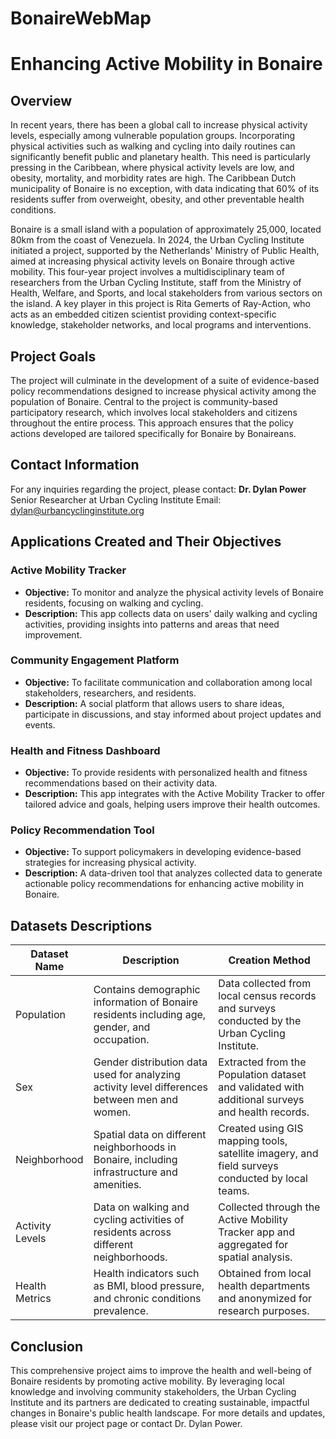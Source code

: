 # BonaireWebMap

# Enhancing Active Mobility in Bonaire

## Overview
In recent years, there has been a global call to increase physical activity levels, especially among vulnerable population groups. Incorporating physical activities such as walking and cycling into daily routines can significantly benefit public and planetary health. This need is particularly pressing in the Caribbean, where physical activity levels are low, and obesity, mortality, and morbidity rates are high. The Caribbean Dutch municipality of Bonaire is no exception, with data indicating that 60% of its residents suffer from overweight, obesity, and other preventable health conditions.

Bonaire is a small island with a population of approximately 25,000, located 80km from the coast of Venezuela. In 2024, the Urban Cycling Institute initiated a project, supported by the Netherlands' Ministry of Public Health, aimed at increasing physical activity levels on Bonaire through active mobility. This four-year project involves a multidisciplinary team of researchers from the Urban Cycling Institute, staff from the Ministry of Health, Welfare, and Sports, and local stakeholders from various sectors on the island. A key player in this project is Rita Gemerts of Ray-Action, who acts as an embedded citizen scientist providing context-specific knowledge, stakeholder networks, and local programs and interventions.

## Project Goals
The project will culminate in the development of a suite of evidence-based policy recommendations designed to increase physical activity among the population of Bonaire. Central to the project is community-based participatory research, which involves local stakeholders and citizens throughout the entire process. This approach ensures that the policy actions developed are tailored specifically for Bonaire by Bonaireans.

## Contact Information
For any inquiries regarding the project, please contact:
**Dr. Dylan Power**
Senior Researcher at Urban Cycling Institute
Email: dylan@urbancyclinginstitute.org

## Applications Created and Their Objectives

### Active Mobility Tracker
- **Objective:** To monitor and analyze the physical activity levels of Bonaire residents, focusing on walking and cycling.
- **Description:** This app collects data on users' daily walking and cycling activities, providing insights into patterns and areas that need improvement.

### Community Engagement Platform
- **Objective:** To facilitate communication and collaboration among local stakeholders, researchers, and residents.
- **Description:** A social platform that allows users to share ideas, participate in discussions, and stay informed about project updates and events.

### Health and Fitness Dashboard
- **Objective:** To provide residents with personalized health and fitness recommendations based on their activity data.
- **Description:** This app integrates with the Active Mobility Tracker to offer tailored advice and goals, helping users improve their health outcomes.

### Policy Recommendation Tool
- **Objective:** To support policymakers in developing evidence-based strategies for increasing physical activity.
- **Description:** A data-driven tool that analyzes collected data to generate actionable policy recommendations for enhancing active mobility in Bonaire.

## Datasets Descriptions

| Dataset Name          | Description                                                                                   | Creation Method                                                                                  |
|-----------------------|-----------------------------------------------------------------------------------------------|--------------------------------------------------------------------------------------------------|
| Population            | Contains demographic information of Bonaire residents including age, gender, and occupation.  | Data collected from local census records and surveys conducted by the Urban Cycling Institute.   |
| Sex                   | Gender distribution data used for analyzing activity level differences between men and women. | Extracted from the Population dataset and validated with additional surveys and health records.  |
| Neighborhood          | Spatial data on different neighborhoods in Bonaire, including infrastructure and amenities.   | Created using GIS mapping tools, satellite imagery, and field surveys conducted by local teams.  |
| Activity Levels       | Data on walking and cycling activities of residents across different neighborhoods.            | Collected through the Active Mobility Tracker app and aggregated for spatial analysis.           |
| Health Metrics        | Health indicators such as BMI, blood pressure, and chronic conditions prevalence.              | Obtained from local health departments and anonymized for research purposes.                     |

## Conclusion
This comprehensive project aims to improve the health and well-being of Bonaire residents by promoting active mobility. By leveraging local knowledge and involving community stakeholders, the Urban Cycling Institute and its partners are dedicated to creating sustainable, impactful changes in Bonaire's public health landscape. For more details and updates, please visit our project page or contact Dr. Dylan Power.

